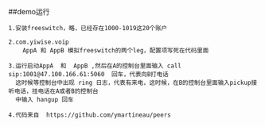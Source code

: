 ##demo运行
    
    1.安装freeswitch，略，已经存在1000-1019这20个账户
    
    2.com.yiwise.voip
        AppA 和 AppB 模拟freeswitch的两个leg，配置项写死在代码里面
     
    3.运行启动AppA  和  AppB ,然后在A的控制台里面输入 call sip:1001@47.100.166.61:5060  回车，代表向B打电话
      这时候等控制台中出现 ring 日志，代表有来电，这时候，在B的控制台里面输入pickup接听电话，挂电话在A或者B的控制台
      中输入 hangup 回车
     
    4.代码来自  https://github.com/ymartineau/peers
  